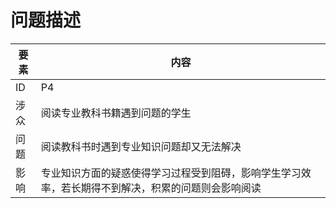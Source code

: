 # 问题描述

| 要素 | 内容 |
| --- | --- |
| ID | P4 |
| 涉众 | 阅读专业教科书籍遇到问题的学生 |
| 问题 | 阅读教科书时遇到专业知识问题却又无法解决 |
| 影响 | 专业知识方面的疑惑使得学习过程受到阻碍，影响学生学习效率，若长期得不到解决，积累的问题则会影响阅读 |

